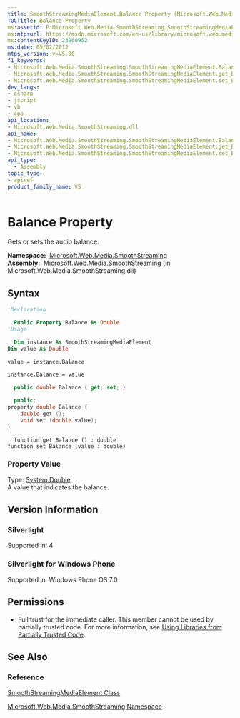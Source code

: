 ```yaml
---
title: SmoothStreamingMediaElement.Balance Property (Microsoft.Web.Media.SmoothStreaming)
TOCTitle: Balance Property
ms:assetid: P:Microsoft.Web.Media.SmoothStreaming.SmoothStreamingMediaElement.Balance
ms:mtpsurl: https://msdn.microsoft.com/en-us/library/microsoft.web.media.smoothstreaming.smoothstreamingmediaelement.balance(v=VS.90)
ms:contentKeyID: 23960952
ms.date: 05/02/2012
mtps_version: v=VS.90
f1_keywords:
- Microsoft.Web.Media.SmoothStreaming.SmoothStreamingMediaElement.Balance
- Microsoft.Web.Media.SmoothStreaming.SmoothStreamingMediaElement.get_Balance
- Microsoft.Web.Media.SmoothStreaming.SmoothStreamingMediaElement.set_Balance
dev_langs:
- csharp
- jscript
- vb
- cpp
api_location:
- Microsoft.Web.Media.SmoothStreaming.dll
api_name:
- Microsoft.Web.Media.SmoothStreaming.SmoothStreamingMediaElement.Balance
- Microsoft.Web.Media.SmoothStreaming.SmoothStreamingMediaElement.get_Balance
- Microsoft.Web.Media.SmoothStreaming.SmoothStreamingMediaElement.set_Balance
api_type:
  - Assembly
topic_type:
- apiref
product_family_name: VS
---
```


# Balance Property

Gets or sets the audio balance.

**Namespace:**  [Microsoft.Web.Media.SmoothStreaming](microsoft-web-media-smoothstreaming-namespace_1.md)  
**Assembly:**  Microsoft.Web.Media.SmoothStreaming (in Microsoft.Web.Media.SmoothStreaming.dll)

## Syntax

```vb
'Declaration

  Public Property Balance As Double
'Usage

  Dim instance As SmoothStreamingMediaElement
Dim value As Double

value = instance.Balance

instance.Balance = value
```

```csharp
  public double Balance { get; set; }
```

```cpp
  public:
property double Balance {
    double get ();
    void set (double value);
}
```

```jscript
  function get Balance () : double
function set Balance (value : double)
```

### Property Value

Type: [System.Double](https://msdn.microsoft.com/library/643eft0t)  
A value that indicates the balance.  

## Version Information

### Silverlight

Supported in: 4  

### Silverlight for Windows Phone

Supported in: Windows Phone OS 7.0  

## Permissions

  - Full trust for the immediate caller. This member cannot be used by partially trusted code. For more information, see [Using Libraries from Partially Trusted Code](https://msdn.microsoft.com/library/8skskf63).

## See Also

### Reference

[SmoothStreamingMediaElement Class](smoothstreamingmediaelement-class-microsoft-web-media-smoothstreaming_1.md)

[Microsoft.Web.Media.SmoothStreaming Namespace](microsoft-web-media-smoothstreaming-namespace_1.md)

